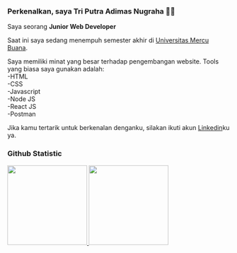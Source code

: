 ### Perkenalkan, saya **Tri Putra Adimas Nugraha** 👋👋

Saya seorang **Junior Web Developer**  

Saat ini saya sedang menempuh semester akhir di [Universitas Mercu Buana](https://www.mercubuana.ac.id/).  

Saya memiliki minat yang besar terhadap pengembangan website. 
Tools yang biasa saya gunakan adalah:  
-HTML  
-CSS  
-Javascript  
-Node JS  
-React JS  
-Postman  

Jika kamu tertarik untuk berkenalan denganku, silakan ikuti akun [Linkedin](https://www.linkedin.com/in/tri-putra-adimas-nugraha/)ku ya. 

### Github Statistic
<p align="left">
<a href="https://github.com/tpadimas15">
  <img height="180em" src="https://github-readme-stats-eight-theta.vercel.app/api?username=tpadimas15&show_icons=true&theme=algolia&include_all_commits=true&count_private=true"/>
  <img height="180em" src="https://github-readme-stats-eight-theta.vercel.app/api/top-langs/?username=tpadimas15&layout=compact&langs_count=8&theme=algolia"/>
</a>
</p>
